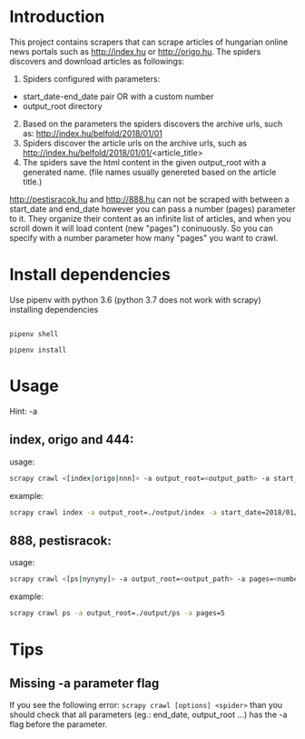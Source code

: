 # Introduction

This project contains scrapers that can scrape articles of hungarian online news portals such as http://index.hu or http://origo.hu. The spiders discovers and download articles as followings:
1. Spiders configured with parameters:
* start_date-end_date pair OR with a custom number
* output_root directory
2. Based on the parameters the spiders discovers the archive urls, such as: http://index.hu/belfold/2018/01/01
3. Spiders discover the article urls on the archive urls, such as http://index.hu/belfold/2018/01/01/<article_title>
4. The spiders save the html content in the given output_root with a generated name. (file names usually genereted based on the article title.)

http://pestisracok.hu and http://888.hu can not be scraped with between a start_date and end_date however you can pass a number (pages) parameter to it. They organize their content as an infinite list of articles, and when you scroll down it will load content (new "pages") coninuously. So you can specify with a number parameter how many "pages" you want to crawl.


# Install dependencies

Use pipenv with python 3.6 (python 3.7 does not work with scrapy) installing dependencies

```

pipenv shell

pipenv install

```

# Usage

Hint: -a 

## index, origo and 444:

usage:

```bash
scrapy crawl <[index|origo|nnn]> -a output_root=<output_path> -a start_date=<YYYY/MM/DD> -a end_date=<YYYY/MM/DD>
```

example:
```bash
scrapy crawl index -a output_root=./output/index -a start_date=2018/01/01 -a end_date=2018/01/07
```

## 888, pestisracok:

usage:

```bash
scrapy crawl <[ps|nynyny]> -a output_root=<output_path> -a pages=<number>
```

example:

```bash
scrapy crawl ps -a output_root=./output/ps -a pages=5
```

# Tips

## Missing -a parameter flag

If you see the following error: `scrapy crawl [options] <spider>` than you should check that all parameters (eg.: end_date, output_root ...) has the -a flag before the parameter.